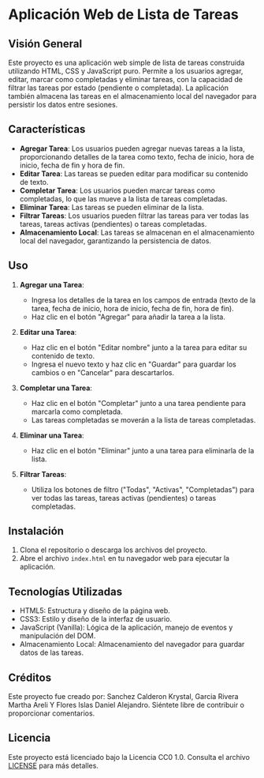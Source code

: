 # Aplicación Web de Lista de Tareas

## Visión General
Este proyecto es una aplicación web simple de lista de tareas construida utilizando HTML, CSS y JavaScript puro. Permite a los usuarios agregar, editar, marcar como completadas y eliminar tareas, con la capacidad de filtrar las tareas por estado (pendiente o completada). La aplicación también almacena las tareas en el almacenamiento local del navegador para persistir los datos entre sesiones.

## Características
- **Agregar Tarea**: Los usuarios pueden agregar nuevas tareas a la lista, proporcionando detalles de la tarea como texto, fecha de inicio, hora de inicio, fecha de fin y hora de fin.
- **Editar Tarea**: Las tareas se pueden editar para modificar su contenido de texto.
- **Completar Tarea**: Los usuarios pueden marcar tareas como completadas, lo que las mueve a la lista de tareas completadas.
- **Eliminar Tarea**: Las tareas se pueden eliminar de la lista.
- **Filtrar Tareas**: Los usuarios pueden filtrar las tareas para ver todas las tareas, tareas activas (pendientes) o tareas completadas.
- **Almacenamiento Local**: Las tareas se almacenan en el almacenamiento local del navegador, garantizando la persistencia de datos.

## Uso
1. **Agregar una Tarea**:
   - Ingresa los detalles de la tarea en los campos de entrada (texto de la tarea, fecha de inicio, hora de inicio, fecha de fin, hora de fin).
   - Haz clic en el botón "Agregar" para añadir la tarea a la lista.

2. **Editar una Tarea**:
   - Haz clic en el botón "Editar nombre" junto a la tarea para editar su contenido de texto.
   - Ingresa el nuevo texto y haz clic en "Guardar" para guardar los cambios o en "Cancelar" para descartarlos.

3. **Completar una Tarea**:
   - Haz clic en el botón "Completar" junto a una tarea pendiente para marcarla como completada.
   - Las tareas completadas se moverán a la lista de tareas completadas.

4. **Eliminar una Tarea**:
   - Haz clic en el botón "Eliminar" junto a una tarea para eliminarla de la lista.

5. **Filtrar Tareas**:
   - Utiliza los botones de filtro ("Todas", "Activas", "Completadas") para ver todas las tareas, tareas activas (pendientes) o tareas completadas.

## Instalación
1. Clona el repositorio o descarga los archivos del proyecto.
2. Abre el archivo `index.html` en tu navegador web para ejecutar la aplicación.

## Tecnologías Utilizadas
- HTML5: Estructura y diseño de la página web.
- CSS3: Estilo y diseño de la interfaz de usuario.
- JavaScript (Vanilla): Lógica de la aplicación, manejo de eventos y manipulación del DOM.
- Almacenamiento Local: Almacenamiento del navegador para guardar datos de las tareas.

## Créditos
Este proyecto fue creado por: Sanchez Calderon Krystal, Garcia Rivera Martha Areli Y Flores Islas Daniel Alejandro. Siéntete libre de contribuir o proporcionar comentarios.

## Licencia
Este proyecto está licenciado bajo la Licencia CC0 1.0. Consulta el archivo [LICENSE](LICENCIA) para más detalles.

